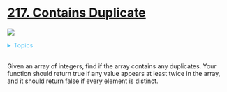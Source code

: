 # [217. Contains Duplicate](https://leetcode.com/problems/contains-duplicate/description/)


![](https://img.shields.io/badge/Difficulty-Easy-green.svg)

<details>
<summary style="color:#4FC3F7">Topics</summary>

* [`Array`](https://leetcode.com/tag/array/)
* [`Hash Table`](https://leetcode.com/tag/hash-table/)

</details>
<br />

Given an array of integers, find if the array contains any duplicates. Your function should return true if any value appears at least twice in the array, and it should return false if every element is distinct.